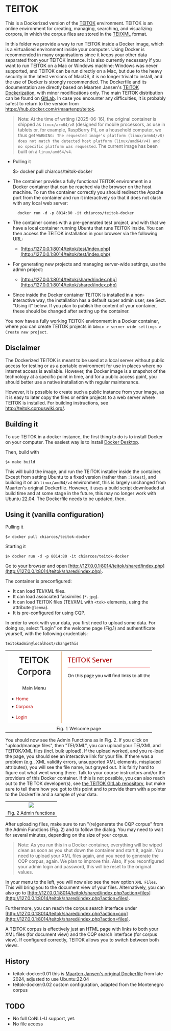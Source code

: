 # TEITOK

This is a Dockerized version of the [TEITOK](http://www.teitok.org/) environment. TEITOK is an online environment for creating, managing, searching, and visualizing corpora, in which the corpus files are stored in the [TEI/XML](https://tei-c.org/) format.  

In this folder we provide a way to run TEITOK inside a Docker image, which is a virtualised
environment inside your computer. Using Docker is recommended in many organisations since it keeps 
your other data separated from your TEITOK instance. It is also currently necessary if you
want to run TEITOK on a Mac or Windows machine: Windows was never supported, and 
TEITOK can be run directly on a Mac, but due to the heavy security in the latest
versions of MacOS, it is no longer trivial to install, and the use of Docker is strongly 
recommended. The Dockerfile and its documentation are directly based on Maarten Jansen's [TEITOK Dockerization](https://hub.docker.com/r/maartenpt/teitok), with minor modifications only. The main TEITOK distribution can be found on [GitLab](https://gitlab.com/maartenes/TEITOK/). In case you encounter any difficulties, it is probably safest to return to the version from https://hub.docker.com/r/maartenpt/teitok.

> Note: At the time of writing (2025-06-16), the original container is shipped as `linux/arm64/v8` (designed for mobile processors, as use in tablets or, for example, RaspBerry Pi), on a household computer, we thus get `WARNING: The requested image's platform (linux/arm64/v8) does not match the detected host platform (linux/amd64/v4) and no specific platform was requested`. The current image has been built on a `linux/amd64/v4`.

- Pulling it

	$> docker pull chiarcos/teitok-docker

- The container provides a fully functional TEITOK environment in a Docker container that can be reached via the browser on the host machine. To run the container correctly you should redirect the Apache port from the container and run it interactively so that it
does not clash with any local web server:

		docker run -d -p 8014:80 -it chiarcos/teitok-docker

- The container comes with a pre-generated test project, and with that we have a local container running Ubuntu that runs TEITOK inside. You can then access the TEITOK installation in your browser via the following URL:

	- [http://127.0.0.1:8014/teitok/test/index.php](http://127.0.0.1:8014/teitok/test/index.php)

- For generating new projects and managing server-wide settings, use the admin project:

	- [http://127.0.0.1:8014/teitok/shared/index.php](http://127.0.0.1:8014/teitok/shared/index.php)

- Since inside the Docker container TEITOK is installed in a non-interactive way, the installation has a default super admin user, see Sect. "Using it" below. If you plan to publish the content of your container, these should be changed after setting up the container.

You now have a fully working TEITOK environment in a Docker container, where you can create TEITOK projects in `Admin > server-wide settings > Create new project`.

## Disclaimer

The Dockerized TEITOK is meant to be used at a local server without public access for testing or as a portable environment for use in places where no internet access is available. However, the Docker image is a snapshot of the technology at a specific point in time, and for a public access ppint, you should better use a native installation with regular maintenance.

However, it is possible to create such a public instance from your image, as it is easy to later copy the files or entire projects to a web server where TEITOK is installed. For building instructions, see http://teitok.corpuswiki.org/.

## Building it

To use TEITOK in a docker instance, the first thing to do is to install Docker on your computer. The easiest way is to install [Docker Desktop](https://docs.docker.com/desktop/). 

Then, build with

	$> make build

This will build the image, and run the TEITOK installer inside the container. Except from setting Ubuntu to a fixed version (rather than `:latest`), and building it on an `linux/amd64/v4` environment, this is largely unchanged from Maarten's original Dockerfile. However, it uses a build script downloaded at build time and at some stage in the future, this may no longer work with Ubuntu 22.04. The Dockerfile needs to be updated, then.

## Using it (vanilla configuration)

Pulling it

	$> docker pull chiarcos/teitok-docker

Starting it

	$> docker run -d -p 8014:80 -it chiarcos/teitok-docker

Go to your browser and open [http://127.0.0.1:8014/teitok/shared/index.php](http://127.0.0.1:8014/teitok/shared/index.php).

The container is preconfigured:
- It can load TEI/XML files.
- It can load associated facsimiles (`*.jpg`). 
- It can load TEITOK files (TEI/XML with `<tok>` elements, using the attribute `@lemma`).
- It is pre-configured for using CQP.

In order to work with your data, you first need to upload some data. For doing so, select "Login" on the welcome page (Fig.1) and authentificate yourself, with the following crudentials:

	teitokadmin@localhost/changethis

<table style="text-align: center;">
	<tr>
		<td>
			<img src="img/login-page.png" height="225"/>
		</td>
	</tr>
	<tr><td>Fig. 1 Welcome page</td>
	</tr>
</table>

You should now see the Admin Functions as in Fig. 2. If you click on "upload/manage files", then "TEI/XML", you can upload your TEI/XML and TEITOK/XML files (incl. bulk upload). If the upload worked, and you re-load the page, you should see an interactive link for your file. If there was a problem (e.g., XML validity errors, unsupported XML elements, misplaced attributes), you will see the file name, but grayed out. It is fairly hard to figure out what went wrong there. Talk to your course instructors and/or the providers of this Docker container. If this is not possible, you can also reach out to the TEITOK developer(s), see [the TEITOK GitLab repository](https://gitlab.com/maartenes/TEITOK/), but make sure to tell them how you got to this point and to provide them with a pointer to the Dockerfile and a sample of your data.

<table style="text-align: center;">
	<tr>
		<td>
			<img src="img/admin.functions.png" height="255"/>
		</td>
	</tr>
	<tr><td>Fig. 2 Admin functions</td>
	</tr>
</table>

After uploading files, make sure to run "(re)generate the CQP corpus" from the Admin Functions (Fig. 2) and to follow the dialog. You may need to wait for several minutes, depending on the size of your corpus. 

> Note: As you run this in a Docker container, everything will be wiped clean as soon as you shut down the container and start it, again. You need to upload your XML files again, and you need to generate the CQP corpus, again. We plan to improve this. Also, if you reconfigured your admin login and password, this will be reset to the original values.

In your menu to the left, you will now also see the new option `XML Files`. This will bring you to the document view of your files. Alternatively, you can also go to [http://127.0.0.1:8014/teitok/shared/index.php?action=files](http://127.0.0.1:8014/teitok/shared/index.php?action=files).

Furthermore, you can reach the corpus search interface under [http://127.0.0.1:8014/teitok/shared/index.php?action=cqp](http://127.0.0.1:8014/teitok/shared/index.php?action=files).

A TEITOK corpus is effectively just an HTML page with links to both your XML files (for document view) and the CQP search interface (for corpus view). If configured correctly, TEITOK allows you to switch between both views.

## History

- teitok-docker:0.01 this is [Maarten Jansen's original Dockerfile](https://hub.docker.com/r/maartenpt/teitok) from late 2024, adjusted to use Ubuntu:22.04
- teitok-docker:0.02 custom configuration, adapted from the Montenegro corpus

## TODO

- No full CoNLL-U support, yet.
- No file access